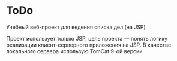 # ToDo
Учебный веб-проект для ведения списка дел (на JSP)

Проект использует только JSP, цель проекта — понять логику реализации клиент-серверного приложения на JSP. В качестве локального сервера использую TomCat 9-ой версии
